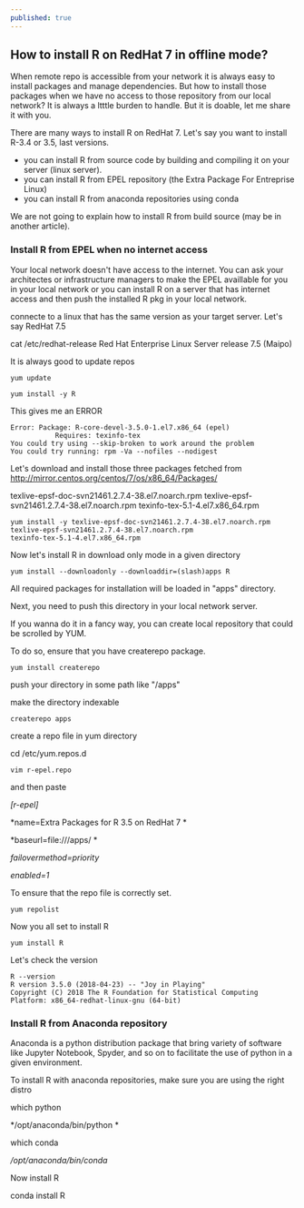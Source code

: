 ```yaml
---
published: true
---
```

## How to install R on RedHat 7 in offline mode?

When remote repo is accessible from your network it is always easy to install packages and manage dependencies. But how to install those packages when we have no access to those repository from our local network? 
It is always a ltttle burden to handle. But it is doable, let me share it with you.

There are many ways to install R on RedHat 7. Let's say you want to install R-3.4 or 3.5, last versions. 
- you can install R from source code by building and compiling it on your server (linux server).
- you can install R from EPEL repository (the Extra Package For Entreprise Linux)
- you can install R from anaconda repositories using conda

We are not going to explain how to install R from build source (may be in another article).

### Install R from EPEL when no internet access

Your local network doesn't have access to the internet. You can ask your architectes or infrastructure managers to make the EPEL availlable for you in your local network or you can install R on a server that has internet access and then push the installed R pkg in your local network.

connecte to a linux that has the same version as your target server.
Let's say RedHat 7.5

cat /etc/redhat-release
Red Hat Enterprise Linux Server release 7.5 (Maipo)

It is always good to update repos

```
yum update
```

```
yum install -y R
```

This gives me an ERROR

```
Error: Package: R-core-devel-3.5.0-1.el7.x86_64 (epel)
           Requires: texinfo-tex
You could try using --skip-broken to work around the problem
You could try running: rpm -Va --nofiles --nodigest
```

Let's download and install those three packages fetched from http://mirror.centos.org/centos/7/os/x86_64/Packages/

texlive-epsf-doc-svn21461.2.7.4-38.el7.noarch.rpm texlive-epsf-svn21461.2.7.4-38.el7.noarch.rpm 
texinfo-tex-5.1-4.el7.x86_64.rpm

```
yum install -y texlive-epsf-doc-svn21461.2.7.4-38.el7.noarch.rpm texlive-epsf-svn21461.2.7.4-38.el7.noarch.rpm 
texinfo-tex-5.1-4.el7.x86_64.rpm
```

Now let's install R in download only mode in a given directory

```
yum install --downloadonly --downloaddir=(slash)apps R
```

All required packages for installation will be loaded in "apps" directory.

Next, you need to push this directory in your local network server.

If you wanna do it in a fancy way, you can create local repository that could be scrolled by YUM.

To do so, ensure that you have createrepo package.

```
yum install createrepo
```
push your directory in some path like "/apps"

make the directory indexable

```
createrepo apps
```
create a repo file in yum directory 

cd /etc/yum.repos.d

```
vim r-epel.repo
```

and then paste

*[r-epel]*

*name=Extra Packages for R 3.5 on RedHat 7 *

*baseurl=file:///apps/ *

*failovermethod=priority*

*enabled=1*

To ensure that the repo file is correctly set.

```
yum repolist 
```

Now you all set to install R

```
yum install R
```

Let's check the version

```
R --version
R version 3.5.0 (2018-04-23) -- "Joy in Playing"
Copyright (C) 2018 The R Foundation for Statistical Computing
Platform: x86_64-redhat-linux-gnu (64-bit)
```

### Install R from Anaconda repository

Anaconda is a python distribution package that bring variety of software like Jupyter Notebook, Spyder, and so on to facilitate the use of python in a given environment.

To install R with anaconda repositories, make sure you are using the right distro

which python

*/opt/anaconda/bin/python *

which conda

*/opt/anaconda/bin/conda*

Now install R

conda install R